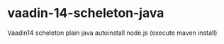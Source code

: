 # vaadin-14-scheleton-java
Vaadin14 scheleton plain java autoinstall node.js (execute maven install)
